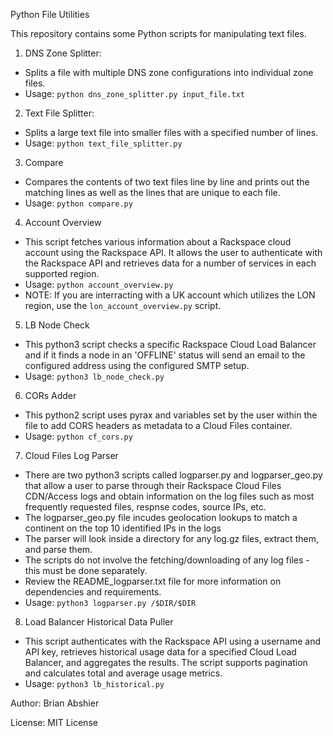 Python File Utilities

This repository contains some Python scripts for manipulating text files.

1. DNS Zone Splitter:
- Splits a file with multiple DNS zone configurations into individual zone files.
- Usage: `python dns_zone_splitter.py input_file.txt`

2. Text File Splitter:
- Splits a large text file into smaller files with a specified number of lines.
- Usage: `python text_file_splitter.py`

3. Compare
- Compares the contents of two text files line by line and prints out the matching lines as well as the lines that are unique to each file.
- Usage: `python compare.py`

4. Account Overview
- This script fetches various information about a Rackspace cloud account using the Rackspace API. It allows the user to authenticate with the Rackspace API and retrieves data for a number of services in each supported region.
- Usage: `python account_overview.py`
- NOTE: If you are interracting with a UK account which utilizes the LON region, use the `lon_account_overview.py` script.

5. LB Node Check
- This python3 script checks a specific Rackspace Cloud Load Balancer and if it finds a node in an 'OFFLINE' status will send an email to the configured address using the configured SMTP setup.
- Usage: `python3 lb_node_check.py`

6. CORs Adder
- This python2 script uses pyrax and variables set by the user within the file to add CORS headers as metadata to a Cloud Files container.
- Usage: `python cf_cors.py`

7. Cloud Files Log Parser
- There are two python3 scripts called logparser.py and logparser_geo.py that allow a user to parse through their Rackspace Cloud Files CDN/Access logs and obtain information on the log files such as most frequently requested files, respnse codes, source IPs, etc.
- The logparser_geo.py file incudes geolocation lookups to match a continent on the top 10 identified IPs in the logs
- The parser will look inside a directory for any log.gz files, extract them, and parse them.
- The scripts do not involve the fetching/downloading of any log files - this must be done separately.
- Review the README_logparser.txt file for more information on dependencies and requirements.
- Usage: `python3 logparser.py /$DIR/$DIR`

8. Load Balancer Historical Data Puller
- This script authenticates with the Rackspace API using a username and API key, retrieves historical usage data for a specified Cloud Load Balancer, and aggregates the results. The script supports pagination and calculates total and average usage metrics.
- Usage: `python3 lb_historical.py`

Author: Brian Abshier

License: MIT License
